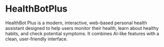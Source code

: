 # HealthBotPlus
HealthBot Plus is a modern, interactive, web-based personal health assistant designed to help users monitor their health, learn about healthy habits, and check potential symptoms. It combines AI-like features with a clean, user-friendly interface.
